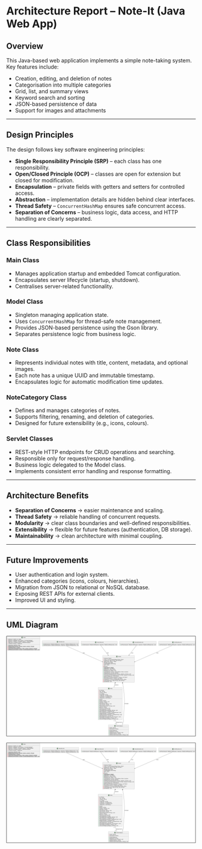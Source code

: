 # Architecture Report – Note-It (Java Web App)

## Overview
This Java-based web application implements a simple note-taking system.  
Key features include:
- Creation, editing, and deletion of notes
- Categorisation into multiple categories
- Grid, list, and summary views
- Keyword search and sorting
- JSON-based persistence of data
- Support for images and attachments

---

## Design Principles
The design follows key software engineering principles:

- **Single Responsibility Principle (SRP)** – each class has one responsibility.
- **Open/Closed Principle (OCP)** – classes are open for extension but closed for modification.
- **Encapsulation** – private fields with getters and setters for controlled access.
- **Abstraction** – implementation details are hidden behind clear interfaces.
- **Thread Safety** – `ConcurrentHashMap` ensures safe concurrent access.
- **Separation of Concerns** – business logic, data access, and HTTP handling are clearly separated.

---

## Class Responsibilities

### Main Class
- Manages application startup and embedded Tomcat configuration.
- Encapsulates server lifecycle (startup, shutdown).
- Centralises server-related functionality.

### Model Class
- Singleton managing application state.
- Uses `ConcurrentHashMap` for thread-safe note management.
- Provides JSON-based persistence using the Gson library.
- Separates persistence logic from business logic.

### Note Class
- Represents individual notes with title, content, metadata, and optional images.
- Each note has a unique UUID and immutable timestamp.
- Encapsulates logic for automatic modification time updates.

### NoteCategory Class
- Defines and manages categories of notes.
- Supports filtering, renaming, and deletion of categories.
- Designed for future extensibility (e.g., icons, colours).

### Servlet Classes
- REST-style HTTP endpoints for CRUD operations and searching.
- Responsible only for request/response handling.
- Business logic delegated to the Model class.
- Implements consistent error handling and response formatting.

---

## Architecture Benefits
- **Separation of Concerns** → easier maintenance and scaling.
- **Thread Safety** → reliable handling of concurrent requests.
- **Modularity** → clear class boundaries and well-defined responsibilities.
- **Extensibility** → flexible for future features (authentication, DB storage).
- **Maintainability** → clean architecture with minimal coupling.

---

## Future Improvements
- User authentication and login system.
- Enhanced categories (icons, colours, hierarchies).
- Migration from JSON to relational or NoSQL database.
- Exposing REST APIs for external clients.
- Improved UI and styling.

---

## UML Diagram
![UML Diagram](uml.png)

![UML Diagram](uml.png)
